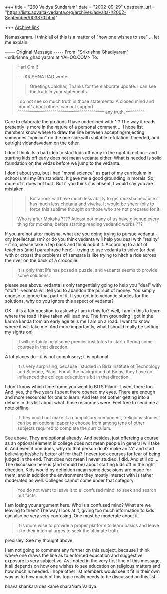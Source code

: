 +++
title = "260 Vaidya Sundaram"
date = "2002-09-29"
upstream_url = "https://lists.advaita-vedanta.org/archives/advaita-l/2002-September/003870.html"

+++
[Archive link](https://lists.advaita-vedanta.org/archives/advaita-l/2002-September/003870.html)

Namaskaram.
 I think all of this is a matter of "how one wishes to see" ... let me
explain.

----- Original Message -----
From: "Srikrishna Ghadiyaram" <srikrishna_ghadiyaram at YAHOO.COM>
To: <ADVAITA-L at LISTS.ADVAITA-VEDANTA.ORG>

> Hari Om !!
>
> --- KRISHNA RAO <braos at YAHOO.COM> wrote:
> >
> > Greetings Jaldhar,
> > Thanks for the elaborate update. I can see the truth
> > in your statements.
>
> I do not see so much truth in those statements. A
> closed mind and 'doubt' about others  can not support
^^^^^^^^^^^^^^^^^^^^^^^^^^^^^^^^^^^^^^^^^^
> any truth.
^^^^^^^^^

Care to elaborate the protions I have underlined with ^ ?
 The way it reads presently is more in the nature of a personal comment ...
I hope list members know where to draw the line between accepting/rejecting
someones "opinion" on the one side with suitable refutation if needed, and
outright vidandavadam on the other.

I don't think its a bad idea to start kids off early in the right
direction - and starting kids off early does not mean vedanta either. What
is needed is solid foundation on the vedas before we jump to the vedanta.

I don't about you, but I had "moral science" as part of my curriculum in
school until my 8th standard. It gave me a good grounding in morals. So,
more of it does not hurt.  But if you think it is absent, I would say you
are mistaken.

> >But a rock will have much less
> > ability to get moksha
> > because it has much less chetana and viveka. It
> > would be sheer folly to
> > force this sublime thought on those who are not
> > prepared for it.
> >
>
> Who is after Moksha ???? Atleast not many of us  have
> givenup every thing for moksha, before starting
> reading vedantic works ???

If you are not after moksha, what are you doing trying to pursue vedanta -
dry intellectualism? or do you think vedanta will help you deal with
"reality" - if so, please take a tep back and think aobut it. According to a
lot of teachers (and I paraphrase here) - trying to use vedanta to solve (or
deal with or cross) the problems of samsara is like trying to hitch a ride
across the river on the back of a crocodile.

> It is only that life has
> posed a puzzle, and vedanta seems to provide some
> solutions.

please see above. vedanta is only tangentially going to help you "deal" with
"stuff"; vedanta will tell you to abandon the pursuit of money. You simply
choose to ignore that part of it. If you got into vedantic studies for the
solutions, why do you ignore this aspect of vedanta?

OK - it is a fair question to ask why I am in this for? well, I am in this
to learn where the road I have taken will lead me. The firm grounding I got
in the karma kanda from an early age tells me I am on a road. I want to know
where it will take me. And more importantly, what I should really be setting
my sights on!

> It will certainly help some premier
> institutes to start offering some courses in that
> direction.

A lot places do - it is not complusory; it is optional.

> It is very surprising, because I studied in Birla
> Institute of Technology and Science, Pilani. For all
> the background of Birlas, they have not influenced the
> college education a bit in that direction.

I don't know which time frame you went to BITS Pilani - I went there too.
And, yes, the five years I spent there opened my eyes. There are enough and
more resources for one to learn. And lets not bother getting into a debate
in this list about what those resources were. Feel free to send me a note
offline.

> If they
> could not make it a compulsory component, 'religious
> studies' can be an optional paper to choose from among
> tens of other subjects required to complete the
> curriculum.

See above. They are optional already. And besides, just offereing a course
as an optional element in college does not mean people in general will take
it. And even if one does, why do that person do it? make an "A" and start
believing he/she is better off for that? I never took courses for fear of
being judged in the end. That does not mean I never studied. I did. And
still do ... The discussion here is (and should be) about starting kids off
in the right direction. Kids would by definition mean some descisions are
made for them, and in addition the environment they mostly interact with is
rather moderated as well. Colleges cannot come under that category.

> You do not want to leave it to a 'confused mind' to
> seek and search out facts.

I am losing your argument here. Who is a confused mind? What are we leaving
to them?  The way I look at it, giving too much information to kids can also
be very very confusing. One must be moderate about it.

> It is
> more wise to provide a proper platform to learn basics
> and leave it to their internal urges to seek the
> ultimate truth.

precisley. See my thought above.

I am not going to comment any further on this subject, because I think where
one draws the line as to enforced education and suggestive exposure is very
subjective. As I noted in the very first line of this message, it all
depends on how one wishes to see education on religious matters and how much
is needed.
I hope other list members would see it fit in their own way as to how much
of this topic really needs to be discussed on this list.

bhava shankara desikame sharaNam
Vaidya.

